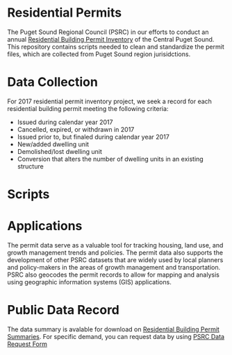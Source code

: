 # Residential Permits

The Puget Sound Regional Council (PSRC) in our efforts to conduct an annual [Residential Building Permit Inventory](https://www.psrc.org/residential-building-permits) of the Central Puget Sound. This repository contains scripts needed to clean and standardize the permit files, which are collected from Puget Sound region jurisidctions. 

# Data Collection 
For 2017 residential permit inventory project, we seek a record for each residential building permit meeting the following criteria:	

* Issued during calendar year 2017
*	Cancelled, expired, or withdrawn in 2017
*	Issued prior to, but finaled during calendar year 2017
*	New/added dwelling unit
*	Demolished/lost dwelling unit
*	Conversion that alters the number of dwelling units in an existing structure

# Scripts

# Applications
The permit data serve as a valuable tool for tracking housing, land use, and growth management trends and policies. The permit data also supports the development of other PSRC datasets that are widely used by local planners and policy-makers in the areas of growth management and transportation. PSRC also geocodes the permit records to allow for mapping and analysis using geographic information systems (GIS) applications.

# Public Data Record
The data summary is avalable for download on [Residential Building Permit Summaries](https://www.psrc.org/residential-building-permits).
For specific demand, you can request data by using [PSRC Data Request Form](https://www.psrc.org/data-and-resources/data-request-form)
